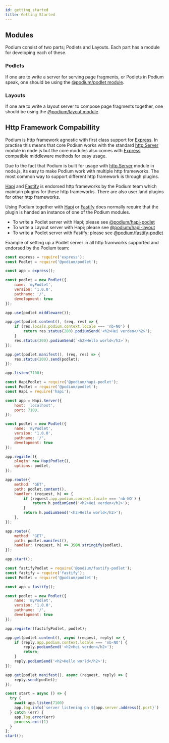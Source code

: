 ```yaml
---
id: getting_started
title: Getting Started
---
```


## Modules

Podium consist of two parts; Podlets and Layouts. Each part has a module for
developing each of these.

### Podlets

If one are to write a server for serving page fragments, or Podlets in Podium
speak, one should be using the [@podium/podlet module](api/podlet.md).

### Layouts

If one are to write a layout server to compose page fragments together, one
should be using the [@podium/layout module](api/layout.md).

## Http Framework Compabillity

Podium is http framework agnostic with first class support for [Express]. In
practise this means that core Podium works with the standard [http.Server]
module in node.js but the core modules also comes with [Express] compatible
middleware methods for easy usage.

Due to the fact that Podium is built for usage with [http.Server] module in
node.js, its easy to make Podium work with multiple http frameworks. The most
common way to support different http framework is through plugins.

[Hapi] and [Fastify] is endorsed http frameworks by the Podium team which
maintain plugins for these http frameworks. There are also user land plugins
for other http frameworks.

Using Podium together with [Hapi] or [Fastify] does normally require that the
plugin is handed an instance of one of the Podium modules.

 * To write a Podlet server with Hapi; please see [@podium/hapi-podlet]
 * To write a Layout server with Hapi; please see [@podium/hapi-layout]
 * To write a Podlet server with Fastify; please see [@podium/fastify-podlet]

Example of setting up a Podlet server in all http framworks supported and
endorsed by the Podium team:

<!--DOCUSAURUS_CODE_TABS-->
<!--Express-->
```js
const express = require('express');
const Podlet = require('@podium/podlet');

const app = express();

const podlet = new Podlet({
    name: 'myPodlet',
    version: '1.0.0',
    pathname: '/',
    development: true
});

app.use(podlet.middleware());

app.get(podlet.content(), (req, res) => {
    if (res.locals.podium.context.locale === 'nb-NO') {
        return res.status(200).podiumSend('<h2>Hei verden</h2>');
    }
    res.status(200).podiumSend(`<h2>Hello world</h2>`);
});

app.get(podlet.manifest(), (req, res) => {
    res.status(200).send(podlet);
});

app.listen(7100);
```

<!--Hapi-->
```js
const HapiPodlet = require('@podium/hapi-podlet');
const Podlet = require('@podium/podlet');
const Hapi = require('hapi');

const app = Hapi.Server({
    host: 'localhost',
    port: 7100,
});

const podlet = new Podlet({
    name: 'myPodlet',
    version: '1.0.0',
    pathname: '/',
    development: true
});

app.register({
    plugin: new HapiPodlet(),
    options: podlet,
});

app.route({
    method: 'GET',
    path: podlet.content(),
    handler: (request, h) => {
        if (request.app.podium.context.locale === 'nb-NO') {
            return h.podiumSend('<h2>Hei verden</h2>');
        }
        return h.podiumSend('<h2>Hello world</h2>');
    },
});

app.route({
    method: 'GET',
    path: podlet.manifest(),
    handler: (request, h) => JSON.stringify(podlet),
});

app.start();
```

<!--Fastify-->
```js
const fastifyPodlet = require('@podium/fastify-podlet');
const fastify = require('fastify');
const Podlet = require('@podium/podlet');

const app = fastify();

const podlet = new Podlet({
    name: 'myPodlet',
    version: '1.0.0',
    pathname: '/',
    development: true
});

app.register(fastifyPodlet, podlet);

app.get(podlet.content(), async (request, reply) => {
    if (reply.app.podium.context.locale === 'nb-NO') {
        reply.podiumSend('<h2>Hei verden</h2>');
        return;
    }
    reply.podiumSend('<h2>Hello world</h2>');
});

app.get(podlet.manifest(), async (request, reply) => {
    reply.send(podlet);
});

const start = async () => {
  try {
    await app.listen(7100)
    app.log.info(`server listening on ${app.server.address().port}`)
  } catch (err) {
    app.log.error(err)
    process.exit(1)
  }
};
start();
```
<!--END_DOCUSAURUS_CODE_TABS-->


[@podium/fastify-podlet]: https://github.com/podium-lib/fastify-podlet
[@podium/hapi-podlet]: https://github.com/podium-lib/hapi-podlet
[@podium/hapi-layout]: https://github.com/podium-lib/hapi-layout
[http.Server]: https://nodejs.org/dist/latest-v12.x/docs/api/http.html#http_class_http_server
[Express]: https://expressjs.com/
[Fastify]: https://www.fastify.io/
[Hapi]: https://hapijs.com/
